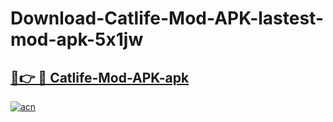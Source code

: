 # Download-Catlife-Mod-APK-lastest-mod-apk-5x1jw

<h2><a href="https://apkcomod.com?title=Catlife-Mod-APK">🔗👉 🔴 Catlife-Mod-APK-apk </a></h2>

[![acn](https://github.com/user-attachments/assets/0f9c940e-d8b0-45ae-aac7-cd30a18b3e1c)](https://apkcomod.com?title=Catlife-Mod-APK)

